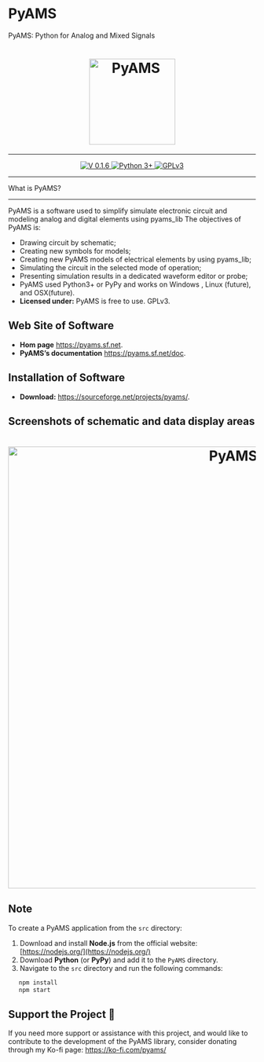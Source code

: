 
# PyAMS
PyAMS: Python for Analog and Mixed Signals

<h1 align="center">
    <a href="https://pyams.sourceforge.io/"><img src="https://pyams.sourceforge.io/logo.png" width="175px" alt="PyAMS"></a>
</h1>

---

<p align="center">
 
 <a href="#News">
    <img src="https://img.shields.io/badge/Version-0.1.6-blue" alt="V 0.1.6">
 </a>
  <a href="#Installation">
      <img src="https://img.shields.io/badge/Python->=3-blue" alt="Python 3+">
  </a>
    
  <a href="https://github.com/d-fathi/PyAMS/blob/main/LICENSE">
      <img src="https://img.shields.io/badge/GPLv3-blue" alt="GPLv3">
  </a>
</p>


**************
What is PyAMS?
**************

PyAMS is a software used to simplify simulate electronic circuit and  modeling analog and digital elements  using pyams_lib
The objectives of PyAMS is:

*	Drawing circuit by schematic;
*	Creating new symbols for models;
*	Creating new PyAMS models of electrical elements by using pyams_lib;
*	Simulating the circuit in the selected mode of operation;
*	Presenting simulation results in a dedicated waveform editor or probe;
*   PyAMS used Python3+ or PyPy and works on  Windows , Linux (future), and OSX(future).
*   **Licensed under:** PyAMS is free to use. GPLv3.


## Web Site of Software

* **Hom page** <a href="https://pyams.sf.net">https://pyams.sf.net</a>.
* **PyAMS’s documentation**  <a href="https://pyams.sf.net/doc">https://pyams.sf.net/doc</a>.

## Installation of Software

* **Download:** <a href="https://sourceforge.net/projects/pyams/">https://sourceforge.net/projects/pyams/</a>.

## Screenshots of schematic and data display areas

<h1 align="center">
    <img src="https://pyams.sourceforge.io/images/C.png" width="900px" alt="PyAMS">
</h1>



## Note

To create a PyAMS application from the `src` directory:

1. Download and install **Node.js** from the official website: [https://nodejs.org/](https://nodejs.org/)
2. Download **Python** (or **PyPy**) and add it to the `PyAMS` directory.
3. Navigate to the `src` directory and run the following commands:

```sh
   npm install
   npm start
````

## Support the Project 💖

If you need more support or assistance with this project, and would like to contribute to the development of the PyAMS library, 
consider donating through my Ko-fi page: <a href='https://ko-fi.com/pyams/'>https://ko-fi.com/pyams/</a>







